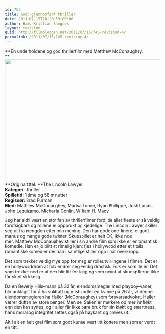 ```yaml
---
id: 752
title: Godt gjennomført thriller
date: 2011-07-15T20:28:58+00:00
author: Hans-Kristian Rangnes
layout: revision
guid: http://filmbloggen.net/2011/07/15/745-revision-4/
permalink: /2011/07/15/745-revision-4/
---
```

**En underholdene og god thrillerfilm med Matthew McConaughey.  
** <a href="http://filmbloggen.net/?attachment_id=748" rel="attachment wp-att-748"><img class="alignnone size-medium wp-image-748" src="http://filmbloggen.net/wp-content/uploads//2011/07/2011_the_lincoln_lawyer_001-300x199.jpg" alt="" width="600" height="400" /></a>  
**Originaltittel: **The Lincoln Lawyer  
**Kategori:** Thriller  
**Spilletid:** 1 time og 58 minutter  
**Regissør:** Brad Furman  
**Med:** Matthew McConaughey, Marisa Tomei, Ryan Phillippe, Josh Lucas, John Leguizamo, Michaela Conlin, William H. Macy

Jeg har aldri vært en stor fan av thrillerfilmer fordi de aller fleste er så veldig forutsigbare og rollene er oppbrukt og kjedelige. The Lincoln Lawyer skiller seg ut fra mengden etter min mening. Den har gode one-linere, et godt manus og mange gode twister. Skuespillet er helt OK, ikke noe mer. Matthew McConaughey stiller i sin andre film som ikke er enromantisk komedie. Han er jo blitt et rimelig kjent fjes i hollywood etter et titalls romantiske komedier der han i samtlige stiller opp i bar overkropp.

Det som trekker veldig mye opp for meg er rolleutviklingene i filmen. Det er en hollywooddrøm at folk endrer seg veldig drastisk. Folk er som de er. Det som trekker ned er at den blir litt for lang og som nevnt at skuespillerne ikke får skint skikkelig.

Da en Beverly Hills–mann på 32 år, eiendomsmegler med playboy–vaner, blir anklaget for å ha voldtatt og mishandler en kvinne på 26 år, vil denne eiendomsmegleren ha Haller (McConaughey) som forsvarsadvokat. Haller værer duften av store penger. Men se: Saken er mørkere og mer innfløkt enn den kan synes, og Haller får ikke bare bruk for sin kløkt og smartness, hans moral og integritet settes også på høykant og prøves ut.

Alt i alt en helt grei film som godt kunne vært litt kortere men som er verdt en titt.

<div class="video-shortcode">
</div>